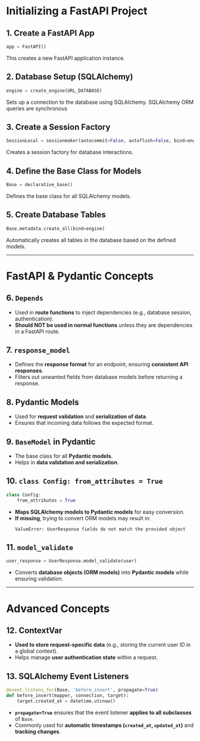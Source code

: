 # Initializing a FastAPI Project

## 1. Create a FastAPI App
```python
app = FastAPI()
```
This creates a new FastAPI application instance.

## 2. Database Setup (SQLAlchemy)
```python
engine = create_engine(URL_DATABASE)
```
Sets up a connection to the database using SQLAlchemy.
SQLAlchemy ORM queries are synchronous

## 3. Create a Session Factory
```python
SessionLocal = sessionmaker(autocommit=False, autoflush=False, bind=engine)
```
Creates a session factory for database interactions.

## 4. Define the Base Class for Models
```python
Base = declarative_base()
```
Defines the base class for all SQLAlchemy models.

## 5. Create Database Tables
```python
Base.metadata.create_all(bind=engine)
```
Automatically creates all tables in the database based on the defined models.

---

# FastAPI & Pydantic Concepts

## 6. `Depends`
- Used in **route functions** to inject dependencies (e.g., database session, authentication).
- **Should NOT be used in normal functions** unless they are dependencies in a FastAPI route.

## 7. `response_model`
- Defines the **response format** for an endpoint, ensuring **consistent API responses**.
- Filters out unwanted fields from database models before returning a response.

## 8. **Pydantic Models**
- Used for **request validation** and **serialization of data**.
- Ensures that incoming data follows the expected format.

## 9. **`BaseModel` in Pydantic**
- The base class for all **Pydantic models**.
- Helps in **data validation and serialization**.

## 10. **`class Config: from_attributes = True`**
```python
class Config:
    from_attributes = True
```
- **Maps SQLAlchemy models to Pydantic models** for easy conversion.
- **If missing**, trying to convert ORM models may result in:
  ```plaintext
  ValueError: UserResponse fields do not match the provided object
  ```

## 11. **`model_validate`**
```python
user_response = UserResponse.model_validate(user)
```
- Converts **database objects (ORM models)** into **Pydantic models** while ensuring validation.

---

# Advanced Concepts

## 12. **ContextVar**
- **Used to store request-specific data** (e.g., storing the current user ID in a global context).
- Helps manage **user authentication state** within a request.

## 13. **SQLAlchemy Event Listeners**
```python
@event.listens_for(Base, 'before_insert', propagate=True)
def before_insert(mapper, connection, target):
    target.created_at = datetime.utcnow()
```
- **`propagate=True`** ensures that the event listener **applies to all subclasses** of `Base`.
- Commonly used for **automatic timestamps (`created_at`, `updated_at`)** and **tracking changes**.


